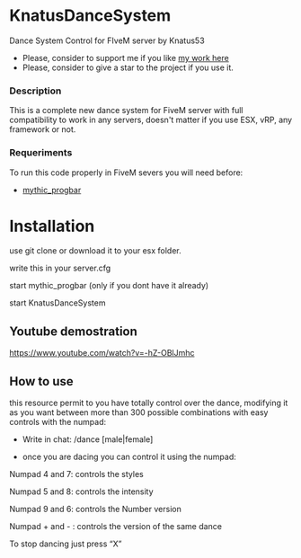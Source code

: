 # KnatusDanceSystem
 Dance System Control for FIveM server by Knatus53
 
- Please, consider to support me if you like [my work here](https://paypal.me/knatus)
- Please, consider to give a star to the project if you use it.
 
 ### Description

This is a complete new dance system for FiveM server with full compatibility to work in any servers, doesn't matter if you use ESX, vRP, any framework or not.

 
 ### Requeriments
 To run this code properly in FiveM severs you will need before:
  - [mythic_progbar](https://github.com/mythicrp/mythic_progbar)
  

# Installation

use git clone or download it to your esx folder.

write this in your server.cfg


start mythic_progbar (only if you dont have it already)

start KnatusDanceSystem


## Youtube demostration

https://www.youtube.com/watch?v=-hZ-OBlJmhc

## How to use

this resource permit to you have totally control over the dance, modifying it as you want between more than 300 possible combinations with easy controls with the numpad:

- Write in chat: /dance [male|female]
 
- once you are dacing you can control it using the numpad:

Numpad 4 and 7: controls the styles

Numpad 5 and 8: controls the intensity

Numpad 9 and 6: controls the Number version

Numpad + and - : controls the version of the same dance

To stop dancing just press “X”
 
